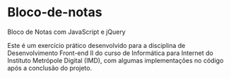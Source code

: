 # Bloco-de-notas
Bloco de Notas com JavaScript e jQuery

Este é um exercício prático desenvolvido para a disciplina de Desenvolvimento Front-end II do curso de Informática para Internet do Instituto Metrópole Digital (IMD), com algumas implementações no código após a conclusão do projeto.
